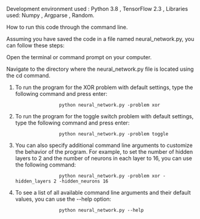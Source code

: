 Development environment used : Python 3.8 , TensorFlow 2.3 , Libraries used: Numpy , Argparse , Random.

How to run this code through the command line.

Assuming you have saved the code in a file named neural_network.py, you can follow these steps:

Open the terminal or command prompt on your computer.

Navigate to the directory where the neural_network.py file is located using the cd command.

1. To run the program for the XOR problem with default settings, type the following command and press enter:

                       python neural_network.py -problem xor
		       
2. To run the program for the toggle switch problem with default settings, type the following command and press enter:

                       python neural_network.py -problem toggle
		       
3. You can also specify additional command line arguments to customize the behavior of the program. For example, to set the number of hidden layers to 2 and the    number of neurons in each layer to 16, you can use the following command:

                       python neural_network.py -problem xor -hidden_layers 2 -hidden_neurons 16
		       
4. To see a list of all available command line arguments and their default values, you can use the --help option:

                       python neural_network.py --help

